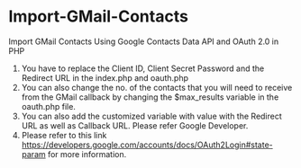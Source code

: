 Import-GMail-Contacts
=====================

Import GMail Contacts Using Google Contacts Data API and OAuth 2.0 in PHP

1. You have to replace the Client ID, Client Secret Password and the Redirect URL in the index.php and oauth.php
2. You can also change the no. of the contacts that you will need to receive from the GMail callback by changing the $max_results variable in the oauth.php file.
3. You can also add the customized variable with value with the Redirect URL as well as Callback URL. Please refer Google Developer.
4. Please refer to this link https://developers.google.com/accounts/docs/OAuth2Login#state-param for more information.
